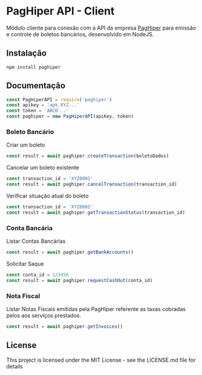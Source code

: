 # PagHiper API - Client

Módulo cliente para conexão com a API da empresa [PagHiper](http://paghiper.com.br) para emissão e controle de boletos bancários, desenvolvido em NodeJS.

## Instalação

```shell
npm install paghiper
```

## Documentação

```javascript
const PagHiperAPI = require('paghiper')
const apikey = 'apk_XYZ...'
const token = 'ABCD...'
const paghiper = new PagHiperAPI(apiKey, token)
```

### Boleto Bancário

Criar um boleto

```javascript
const result = await paghiper.createTransaction(boletoDados)
```

Cancelar um boleto existente

```javascript
const transaction_id = 'XYZ0001'
const result = await paghiper.cancelTransaction(transaction_id)
```

Verificar situação atual do boleto

```javascript
const transaction_id = 'XYZ0001'
const result = await paghiper.getTransactionStatus(transaction_id)
```

### Conta Bancária

Listar Contas Bancárias

```javascript
const result = await paghiper.getBankAccounts()
```

Solicitar Saque

```javascript
const conta_id = 123456
const result = await paghiper.requestCashOut(conta_id)
```

### Nota Fiscal

Listar Notas Fiscais emitidas pela PagHiper referente as taxas cobradas pelos aos serviços prestados.

```javascript
const result = await paghiper.getInvoices()
```

## License

This project is licensed under the MIT License - see the LICENSE.md file for details
